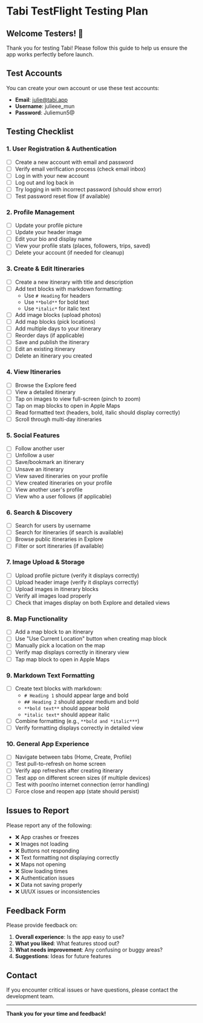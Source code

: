 # Tabi TestFlight Testing Plan

## Welcome Testers! 🎉

Thank you for testing Tabi! Please follow this guide to help us ensure the app works perfectly before launch.

## Test Accounts

You can create your own account or use these test accounts:
- **Email**: julie@tabi.app
- **Username**: julieee_mun  
- **Password**: Juliemun5@

## Testing Checklist

### 1. User Registration & Authentication
- [ ] Create a new account with email and password
- [ ] Verify email verification process (check email inbox)
- [ ] Log in with your new account
- [ ] Log out and log back in
- [ ] Try logging in with incorrect password (should show error)
- [ ] Test password reset flow (if available)

### 2. Profile Management
- [ ] Update your profile picture
- [ ] Update your header image
- [ ] Edit your bio and display name
- [ ] View your profile stats (places, followers, trips, saved)
- [ ] Delete your account (if needed for cleanup)

### 3. Create & Edit Itineraries
- [ ] Create a new itinerary with title and description
- [ ] Add text blocks with markdown formatting:
  - Use `# Heading` for headers
  - Use `**bold**` for bold text
  - Use `*italic*` for italic text
- [ ] Add image blocks (upload photos)
- [ ] Add map blocks (pick locations)
- [ ] Add multiple days to your itinerary
- [ ] Reorder days (if applicable)
- [ ] Save and publish the itinerary
- [ ] Edit an existing itinerary
- [ ] Delete an itinerary you created

### 4. View Itineraries
- [ ] Browse the Explore feed
- [ ] View a detailed itinerary
- [ ] Tap on images to view full-screen (pinch to zoom)
- [ ] Tap on map blocks to open in Apple Maps
- [ ] Read formatted text (headers, bold, italic should display correctly)
- [ ] Scroll through multi-day itineraries

### 5. Social Features
- [ ] Follow another user
- [ ] Unfollow a user
- [ ] Save/bookmark an itinerary
- [ ] Unsave an itinerary
- [ ] View saved itineraries on your profile
- [ ] View created itineraries on your profile
- [ ] View another user's profile
- [ ] View who a user follows (if applicable)

### 6. Search & Discovery
- [ ] Search for users by username
- [ ] Search for itineraries (if search is available)
- [ ] Browse public itineraries in Explore
- [ ] Filter or sort itineraries (if available)

### 7. Image Upload & Storage
- [ ] Upload profile picture (verify it displays correctly)
- [ ] Upload header image (verify it displays correctly)
- [ ] Upload images in itinerary blocks
- [ ] Verify all images load properly
- [ ] Check that images display on both Explore and detailed views

### 8. Map Functionality
- [ ] Add a map block to an itinerary
- [ ] Use "Use Current Location" button when creating map block
- [ ] Manually pick a location on the map
- [ ] Verify map displays correctly in itinerary view
- [ ] Tap map block to open in Apple Maps

### 9. Markdown Text Formatting
- [ ] Create text blocks with markdown:
  - `# Heading 1` should appear large and bold
  - `## Heading 2` should appear medium and bold
  - `**bold text**` should appear bold
  - `*italic text*` should appear italic
- [ ] Combine formatting (e.g., `**bold and *italic***`)
- [ ] Verify formatting displays correctly in detailed view

### 10. General App Experience
- [ ] Navigate between tabs (Home, Create, Profile)
- [ ] Test pull-to-refresh on home screen
- [ ] Verify app refreshes after creating itinerary
- [ ] Test app on different screen sizes (if multiple devices)
- [ ] Test with poor/no internet connection (error handling)
- [ ] Force close and reopen app (state should persist)

## Issues to Report

Please report any of the following:
- ❌ App crashes or freezes
- ❌ Images not loading
- ❌ Buttons not responding
- ❌ Text formatting not displaying correctly
- ❌ Maps not opening
- ❌ Slow loading times
- ❌ Authentication issues
- ❌ Data not saving properly
- ❌ UI/UX issues or inconsistencies

## Feedback Form

Please provide feedback on:
1. **Overall experience**: Is the app easy to use?
2. **What you liked**: What features stood out?
3. **What needs improvement**: Any confusing or buggy areas?
4. **Suggestions**: Ideas for future features

## Contact

If you encounter critical issues or have questions, please contact the development team.

---

**Thank you for your time and feedback!**

